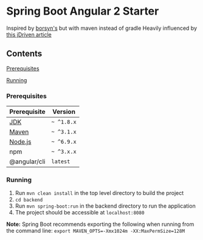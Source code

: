 # Spring Boot Angular 2 Starter
Inspired by [borsyn's](https://github.com/borysn/spring-boot-angular2) but with maven instead of gradle
Heavily influenced by [this jDriven article](https://blog.jdriven.com/2016/12/angular2-spring-boot-getting-started/)

## Contents
[Prerequisites](#prerequisites)

[Running](#running)

### Prerequisites
| Prerequisite                                  | Version |
| --------------------------------------------- | ------- |
| [JDK](http://www.oracle.com/technetwork/java/javase/downloads/jdk9-downloads-3848520.html) | `~ ^1.8.x` |
| [Maven](http://maven.apache.org/download.cgi) | `~ ^3.1.x` |
| [Node.js](http://nodejs.org)                 | `~ ^6.9.x`  |
| npm                                          | `~ ^3.x.x`  |
| @angular/cli                                 | `latest` |

### Running
1. Run `mvn clean install` in the top level directory to build the project
2. `cd backend`
3. Run `mvn spring-boot:run` in the backend directory to run the application
4. The project should be accessible at `localhost:8080`

**Note:** Spring Boot recommends exporting the following when running from the command line: `export MAVEN_OPTS=-Xmx1024m -XX:MaxPermSize=128M`